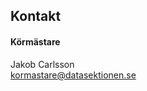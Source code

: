 ## Kontakt

#### Körmästare

Jakob Carlsson</br>
[kormastare@datasektionen.se](mailto:kormastare@datasektionen.se)